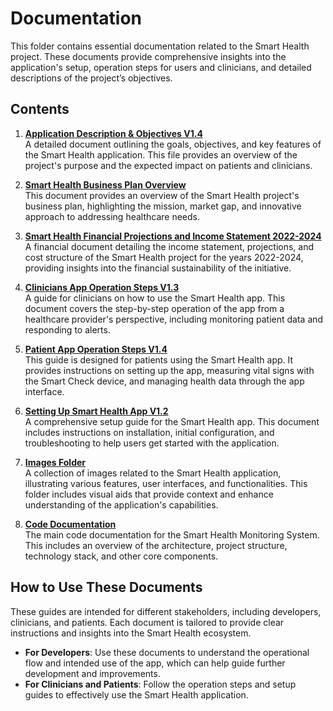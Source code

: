# Documentation

This folder contains essential documentation related to the Smart Health project. These documents provide comprehensive insights into the application's setup, operation steps for users and clinicians, and detailed descriptions of the project’s objectives.

## Contents

1. **[Application Description & Objectives V1.4](./Smart_Health_Application_Description_and_Objectives_v1.4.pdf)**  
   A detailed document outlining the goals, objectives, and key features of the Smart Health application. This file provides an overview of the project's purpose and the expected impact on patients and clinicians.

2. **[Smart Health Business Plan Overview](./Smart_Health_Business_Plan_Overview.pdf)**  
   This document provides an overview of the Smart Health project's business plan, highlighting the mission, market gap, and innovative approach to addressing healthcare needs.

3. **[Smart Health Financial Projections and Income Statement 2022-2024](./Smart_Health_Financial_Projections_and_Income_Statement_2022-2024.pdf)**  
   A financial document detailing the income statement, projections, and cost structure of the Smart Health project for the years 2022-2024, providing insights into the financial sustainability of the initiative.

4. **[Clinicians App Operation Steps V1.3](./Clinicians_App_Operation_Steps_V1.3.pdf)**  
   A guide for clinicians on how to use the Smart Health app. This document covers the step-by-step operation of the app from a healthcare provider's perspective, including monitoring patient data and responding to alerts.

5. **[Patient App Operation Steps V1.4](./Patient_App_Operation_Steps_V1.5.pdf)**  
   This guide is designed for patients using the Smart Health app. It provides instructions on setting up the app, measuring vital signs with the Smart Check device, and managing health data through the app interface.

6. **[Setting Up Smart Health App V1.2](./Setting_up_smarthealth_App_V1.3.pdf)**  
   A comprehensive setup guide for the Smart Health app. This document includes instructions on installation, initial configuration, and troubleshooting to help users get started with the application.

7. **[Images Folder](./images/README.md)**  
   A collection of images related to the Smart Health application, illustrating various features, user interfaces, and functionalities. This folder includes visual aids that provide context and enhance understanding of the application's capabilities.

8. **[Code Documentation](./code/README.md)**  
   The main code documentation for the Smart Health Monitoring System. This includes an overview of the architecture, 
   project structure, technology stack, and other core components.

## How to Use These Documents

These guides are intended for different stakeholders, including developers, clinicians, and patients. Each document is tailored to provide clear instructions and insights into the Smart Health ecosystem.

- **For Developers**: Use these documents to understand the operational flow and intended use of the app, which can help guide further development and improvements.
- **For Clinicians and Patients**: Follow the operation steps and setup guides to effectively use the Smart Health application.
